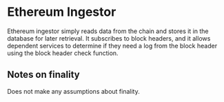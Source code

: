 
# Ethereum Ingestor

Ethereum ingestor simply reads data from the chain and stores it in the database for later
retrieval. It subscribes to block headers, and it allows dependent services to determine
if they need a log from the block header using the block header check function.

## Notes on finality

Does not make any assumptions about finality.
